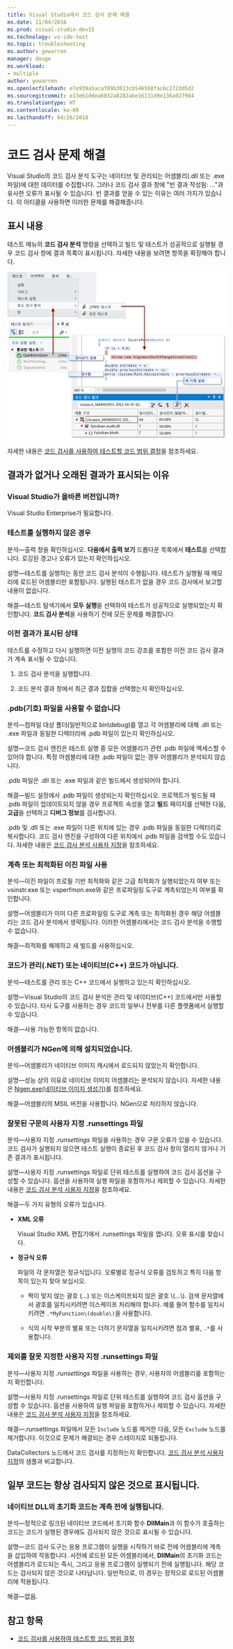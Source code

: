 ```yaml
---
title: Visual Studio에서 코드 검사 문제 해결
ms.date: 11/04/2016
ms.prod: visual-studio-dev15
ms.technology: vs-ide-test
ms.topic: troubleshooting
ms.author: gewarren
manager: douge
ms.workload:
- multiple
author: gewarren
ms.openlocfilehash: e7e939a5acaf89b3013cb5465b8fac6c272dd5d2
ms.sourcegitcommit: e13e61ddea6032a8282abe16131d9e136a927984
ms.translationtype: HT
ms.contentlocale: ko-KR
ms.lasthandoff: 04/26/2018
---
```

# <a name="troubleshoot-code-coverage"></a>코드 검사 문제 해결

Visual Studio의 코드 검사 분석 도구는 네이티브 및 관리되는 어셈블리(.dll 또는 .exe 파일)에 대한 데이터를 수집합니다. 그러나 코드 검사 결과 창에 "빈 결과 작성됨: ..."과 유사한 오류가 표시될 수 있습니다. 빈 결과를 얻을 수 있는 이유는 여러 가지가 있습니다. 이 아티클을 사용하면 이러한 문제를 해결해줍니다.

## <a name="what-you-should-see"></a>표시 내용

테스트 메뉴의 **코드 검사 분석** 명령을 선택하고 빌드 및 테스트가 성공적으로 실행될 경우 코드 검사 창에 결과 목록이 표시됩니다. 자세한 내용을 보려면 항목을 확장해야 합니다.

![색 지정이 사용된 코드 검사 결과](../test/media/codecoverage1.png "CodeCoverage1")

자세한 내용은 [코드 검사를 사용하여 테스트할 코드 범위 결정](../test/using-code-coverage-to-determine-how-much-code-is-being-tested.md)을 참조하세요.

## <a name="possible-reasons-for-seeing-no-results-or-old-results"></a>결과가 없거나 오래된 결과가 표시되는 이유

### <a name="do-you-have-the-right-edition-of-visual-studio"></a>Visual Studio가 올바른 버전입니까?
 Visual Studio Enterprise가 필요합니다.

### <a name="no-tests-were-executed"></a>테스트를 실행하지 않은 경우

분석&mdash;출력 창을 확인하십시오. **다음에서 출력 보기** 드롭다운 목록에서 **테스트**를 선택합니다. 로깅된 경고나 오류가 있는지 확인하십시오.

설명&mdash;테스트를 실행하는 동안 코드 검사 분석이 수행됩니다. 테스트가 실행될 때 메모리에 로드된 어셈블리만 포함됩니다. 실행된 테스트가 없을 경우 코드 검사에서 보고할 내용이 없습니다.

해결&mdash;테스트 탐색기에서 **모두 실행**을 선택하여 테스트가 성공적으로 실행되었는지 확인합니다. **코드 검사 분석**을 사용하기 전에 모든 문제를 해결합니다.

### <a name="youre-looking-at-a-previous-result"></a>이전 결과가 표시된 상태

테스트를 수정하고 다시 실행하면 이전 실행의 코드 강조를 포함한 이전 코드 검사 결과가 계속 표시될 수 있습니다.

1.  코드 검사 분석을 실행합니다.

2.  코드 분석 결과 창에서 최근 결과 집합을 선택했는지 확인하십시오.

### <a name="pdb-symbol-files-are-unavailable"></a>.pdb(기호) 파일을 사용할 수 없습니다

분석&mdash;컴파일 대상 폴더(일반적으로 bin\debug)를 열고 각 어셈블리에 대해 .dll 또는 .exe 파일과 동일한 디렉터리에 .pdb 파일이 있는지 확인하십시오.

설명&mdash;코드 검사 엔진은 테스트 실행 중 모든 어셈블리가 관련 .pdb 파일에 액세스할 수 있어야 합니다. 특정 어셈블리에 대한 .pdb 파일이 없는 경우 어셈블리가 분석되지 않습니다.

.pdb 파일은 .dll 또는 .exe 파일과 같은 빌드에서 생성되어야 합니다.

해결&mdash;빌드 설정에서 .pdb 파일이 생성되는지 확인하십시오. 프로젝트가 빌드될 때 .pdb 파일이 업데이트되지 않을 경우 프로젝트 속성을 열고 **빌드** 페이지를 선택한 다음, **고급**을 선택하고 **디버그 정보**를 검사합니다.

.pdb 및 .dll 또는 .exe 파일이 다른 위치에 있는 경우 .pdb 파일을 동일한 디렉터리로 복사합니다. 코드 검사 엔진을 구성하여 다른 위치에서 .pdb 파일을 검색할 수도 있습니다. 자세한 내용은 [코드 검사 분석 사용자 지정](../test/customizing-code-coverage-analysis.md)을 참조하세요.

### <a name="using-an-instrumented-or-optimized-binary"></a>계측 또는 최적화된 이진 파일 사용

분석&mdash;이진 파일이 프로필 기반 최적화와 같은 고급 최적화가 실행되었는지 여부 또는 vsinstr.exe 또는 vsperfmon.exe와 같은 프로파일링 도구로 계측되었는지 여부를 확인합니다.

설명&mdash;어셈블리가 이미 다른 프로파일링 도구로 계측 또는 최적화된 경우 해당 어셈블리는 코드 검사 분석에서 생략됩니다. 이러한 어셈블리에서는 코드 검사 분석을 수행할 수 없습니다.

해결&mdash;최적화를 해제하고 새 빌드를 사용하십시오.

### <a name="code-is-not-managed-net-or-native-c-code"></a>코드가 관리(.NET) 또는 네이티브(C++) 코드가 아닙니다.

분석&mdash;테스트를 관리 또는 C++ 코드에서 실행하고 있는지 확인하십시오.

설명&mdash;Visual Studio의 코드 검사 분석은 관리 및 네이티브(C++) 코드에서만 사용할 수 있습니다. 타사 도구를 사용하는 경우 코드의 일부나 전부를 다른 플랫폼에서 실행할 수 있습니다.

해결&mdash;사용 가능한 항목이 없습니다.

### <a name="assembly-has-been-installed-by-ngen"></a>어셈블리가 NGen에 의해 설치되었습니다.

분석&mdash;어셈블리가 네이티브 이미지 캐시에서 로드되지 않았는지 확인합니다.

설명&mdash;성능 상의 이유로 네이티브 이미지 어셈블리는 분석되지 않습니다. 자세한 내용은 [Ngen.exe(네이티브 이미지 생성기)](/dotnet/framework/tools/ngen-exe-native-image-generator)를 참조하세요.

해결&mdash;어셈블리의 MSIL 버전을 사용합니다. NGen으로 처리하지 않습니다.

### <a name="custom-runsettings-file-with-bad-syntax"></a>잘못된 구문의 사용자 지정 .runsettings 파일

분석&mdash;사용자 지정 *.runsettings* 파일을 사용하는 경우 구문 오류가 있을 수 있습니다. 코드 검사가 실행되지 않으면 테스트 실행이 종료된 후 코드 검사 창이 열리지 않거나 기존 결과가 표시됩니다.

설명&mdash;사용자 지정 .runsettings 파일로 단위 테스트를 실행하여 코드 검사 옵션을 구성할 수 있습니다. 옵션을 사용하여 실행 파일을 포함하거나 제외할 수 있습니다. 자세한 내용은 [코드 검사 분석 사용자 지정](../test/customizing-code-coverage-analysis.md)을 참조하세요.

해결&mdash;두 가지 유형의 오류가 있습니다.

-   **XML 오류**

     Visual Studio XML 편집기에서 .runsettings 파일을 엽니다. 오류 표시를 찾습니다.

-   **정규식 오류**

     파일의 각 문자열은 정규식입니다. 오류별로 정규식 오류를 검토하고 특히 다음 항목이 있는지 찾아 보십시오.

    -   짝이 맞지 않는 괄호 (...) 또는 이스케이프되지 않은 괄호 \\(...\\). 검색 문자열에서 괄호를 일치시키려면 이스케이프 처리해야 합니다. 예를 들어 함수를 일치시키려면 `.*MyFunction\(double\)`을 사용합니다.

    -   식의 시작 부분의 별표 또는 더하기 문자열을 일치시키려면 점과 별표, `.*`를 사용합니다.

### <a name="custom-runsettings-file-with-incorrect-exclusions"></a>제외를 잘못 지정한 사용자 지정 .runsettings 파일

분석&mdash;사용자 지정 *.runsettings* 파일을 사용하는 경우, 사용자의 어셈블리를 포함하는지 확인합니다.

설명&mdash;사용자 지정 .runsettings 파일로 단위 테스트를 실행하여 코드 검사 옵션을 구성할 수 있습니다. 옵션을 사용하여 실행 파일을 포함하거나 제외할 수 있습니다. 자세한 내용은 [코드 검사 분석 사용자 지정](../test/customizing-code-coverage-analysis.md)을 참조하세요.

해결&mdash;.runsettings 파일에서 모든 `Include` 노드를 제거한 다음, 모든 `Exclude` 노드를 제거합니다. 이것으로 문제가 해결되는 경우 스테이지로 되돌립니다.

DataCollectors 노드에서 코드 검사를 지정하는지 확인합니다. [코드 검사 분석 사용자 지정](../test/customizing-code-coverage-analysis.md)의 샘플과 비교합니다.

## <a name="some-code-is-always-shown-as-not-covered"></a>일부 코드는 항상 검사되지 않은 것으로 표시됩니다.

### <a name="initialization-code-in-native-dlls-is-executed-before-instrumentation"></a>네이티브 DLL의 초기화 코드는 계측 전에 실행됩니다.

분석&mdash;정적으로 링크된 네이티브 코드에서 초기화 함수 **DllMain**과 이 함수가 호출하는 코드는 코드가 실행된 경우에도 검사되지 않은 것으로 표시될 수 있습니다.

설명&mdash;코드 검사 도구는 응용 프로그램이 실행을 시작하기 바로 전에 어셈블리에 계측을 삽입하여 작동합니다. 사전에 로드된 모든 어셈블리에서, **DllMain**의 초기화 코드는 어셈블리가 로드되는 즉시, 그리고 응용 프로그램이 실행되기 전에 실행됩니다. 해당 코드는 검사되지 않은 것으로 나타납니다. 일반적으로, 이 경우는 정적으로 로드된 어셈블리에 적용됩니다.

해결&mdash;없음.

## <a name="see-also"></a>참고 항목

- [코드 검사를 사용하여 테스트할 코드 범위 결정](../test/using-code-coverage-to-determine-how-much-code-is-being-tested.md)